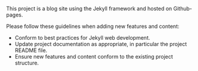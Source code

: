 This project is a blog site using the Jekyll framework and hosted on Github-pages.  

Please follow these guidelines when adding new features and content:
- Conform to best practices for Jekyll web development.
- Update project documentation as appropriate, in particular the project README file.
- Ensure new features and content conform to the existing project structure.
